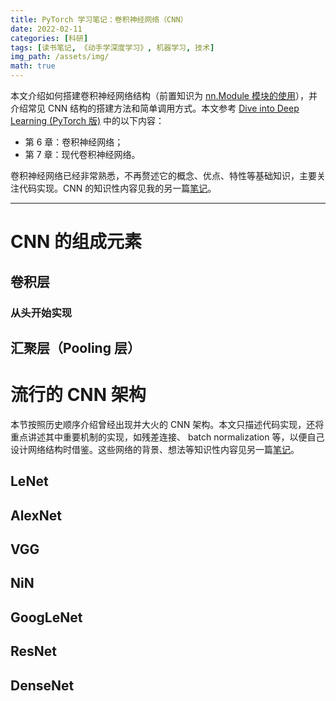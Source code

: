```yaml
---
title: PyTorch 学习笔记：卷积神经网络（CNN）
date: 2022-02-11
categories: [科研]
tags: [读书笔记, 《动手学深度学习》, 机器学习, 技术]
img_path: /assets/img/
math: true
---
```


本文介绍如何搭建卷积神经网络结构（前置知识为 [nn.Module 模块的使用]()），并介绍常见 CNN 结构的搭建方法和简单调用方式。本文参考 [Dive into Deep Learning (PyTorch 版)](https://d2l.ai) 中的以下内容：
- 第 6 章：卷积神经网络；
- 第 7 章：现代卷积神经网络。

卷积神经网络已经非常熟悉，不再赘述它的概念、优点、特性等基础知识，主要关注代码实现。CNN 的知识性内容见我的另一篇[笔记]()。


------------------------------


# CNN 的组成元素

## 卷积层



### 从头开始实现


## 汇聚层（Pooling 层）




# 流行的 CNN 架构

本节按照历史顺序介绍曾经出现并大火的 CNN 架构。本文只描述代码实现，还将重点讲述其中重要机制的实现，如残差连接、 batch normalization 等，以便自己设计网络结构时借鉴。这些网络的背景、想法等知识性内容见另一篇[笔记]()。

## LeNet


## AlexNet




## VGG



## NiN



## GoogLeNet




## ResNet



## DenseNet




